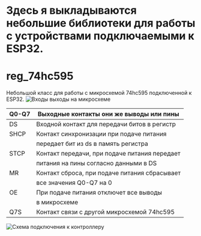 # Здесь я выкладываются небольшие библиотеки  для работы с устройствами подключаемыми к ESP32.

# reg_74hc595
Небольшой класс для работы с микросхемой 74hc595 подключенной к ESP32.
![Входы выходы на микросхеме](https://github.com/IDMIRT/ESP32/picture/74hc595-serial-shift-register.jpg)

|Q0-Q7| Выходные контакты они же выводы или пины    |
|-----|---------------------------------------------|
| DS  | Входной контакт для передачи битов в регистр|
|SHCP | Контакт синхронизации при подаче питания    |
|     | передает бит из ds в память регистра        |
|STCP |Контакт передачи, при подаче питания передает|
|     | питания на пины согласно данными в DS       |
| MR  |Контакт сброса, при подаче питания сбрасывает|
|     |все значения Q0-Q7 на 0                      |
| OE  | При подаче питания отключет все выводы      |
|     |   в микросхеме                              |
| Q7S | Контакт связи с другой микросхемой 74hc595  |


![Схема подключения к контроллеру](https://github.com/IDMIRT/ESP32/picture/74hc595-serial-shift-register.jpg)



